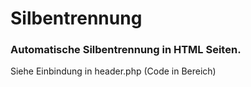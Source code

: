 # Silbentrennung

### Automatische Silbentrennung in HTML Seiten.

Siehe Einbindung in header.php (Code in <head> Bereich)
